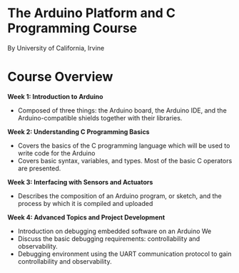 # The Arduino Platform and C Programming Course
By University of California, Irvine

# Course Overview

**Week 1: Introduction to Arduino**
- Composed of three things: the Arduino board, the Arduino IDE, and the Arduino-compatible shields together with their libraries.

**Week 2: Understanding C Programming Basics**
- Covers the basics of the C programming language which will be used to write code for the Arduino
- Covers basic syntax, variables, and types. Most of the basic C operators are presented.

**Week 3: Interfacing with Sensors and Actuators**
- Describes the composition of an Arduino program, or sketch, and the process by which it is compiled and uploaded

**Week 4: Advanced Topics and Project Development**
- Introduction on debugging embedded software on an Arduino We 
- Discuss the basic debugging requirements: controllability and observability. 
- Debugging environment using the UART communication protocol to gain controllability and observability.
